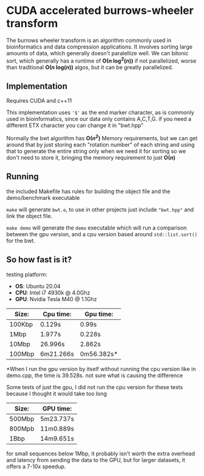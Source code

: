 # CUDA accelerated burrows-wheeler transform
The burrows wheeler transform is an algorithm commonly used in bioinformatics and data compression applications.
It involves sorting large amounts of data, which generally doesn't paralellize well.
We can bitonic sort, which generally has a runtime of **O(*n* log<sup>2</sup>(*n*))** if not parallelized, worse than traditional **O(*n* log(*n*))** algos, but it can be greatly parallelized.

## Implementation
Requires CUDA and c++11

This implementation uses `'$'` as the end marker character, as is commonly used in bioinformatics, since our data only contains A,C,T,G. if you need a different ETX character you can change it in "bwt.hpp"

Normally the bwt algorithm has **O(*n<sup>2</sup>*)** Memory requirements, but we can get around that by just storing each "rotation number" of each string and using that to generate the entire string only when we need it for sorting so we don't need to store it, bringing the memory requirement to just **O(*n*)**

## Running
the included Makefile has rules for building the object file and the demo/benchmark executable

`make` will generate `bwt.o`, to use in other projects just include `"bwt.hpp"` and link the object file.

`make demo` will generate the `demo` executable which will run a comparison between the gpu version, and a cpu version based around `std::list.sort()` for the bwt.


## So how fast is it?
testing platform:
* **OS**: Ubuntu 20.04
* **CPU**: Intel i7 4930k @ 4.0Ghz
* **GPU**: Nvidia Tesla M40 @ 1.1Ghz

| Size:  | Cpu time:  |Gpu time:|
|---    |---        |---        |
|100Kbp |0.129s     | 0.99s    |
|1Mbp   |1.977s     | 0.228s    |
|10Mbp  |26.996s    | 2.862s    |
|100Mbp |6m21.266s   | 0m56.382s* |

*When I run the gpu version by itself without running the cpu version like in demo.cpp, the time is 39.528s. not sure what is causing the difference


Some tests of just the gpu, I did not run the cpu version for these tests because I thought it would take too long

|Size:  | GPU time: |
|---    |---        |
| 500Mbp|5m23.737s   |
| 800Mpb|11m0.889s   |
| 1Bbp  |14m9.651s   |


for small sequences below 1Mbp, it probably isn't worth the extra overhead and latency from sending the data to the GPU, but for larger datasets, it offers a 7-10x speedup.
